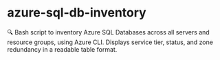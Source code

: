 # azure-sql-db-inventory
🔍 Bash script to inventory Azure SQL Databases across all servers and resource groups, using Azure CLI. Displays service tier, status, and zone redundancy in a readable table format.
